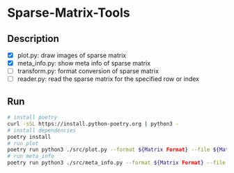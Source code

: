# Sparse-Matrix-Tools
## Description
- [x] plot.py: draw images of sparse matrix 
- [x] meta_info.py: show meta info of sparse matrix
- [ ] transform.py: format conversion of sparse matrix
- [ ] reader.py: read the sparse matrix for the specified row or index

## Run
```bash
# install poetry
curl -sSL https://install.python-poetry.org | python3 -
# install dependencies
poetry install
# run plot
poetry run python3 ./src/plot.py --format ${Matrix Format} --file ${Matrix File}
# run meta_info
poetry run python3 ./src/meta_info.py --format ${Matrix Format} --file ${Matrix File}
```

